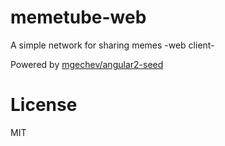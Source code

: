 # memetube-web

A simple network for sharing memes -web client-

Powered by [mgechev/angular2-seed](https://github.com/mgechev/angular2-seed)

# License

MIT
